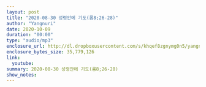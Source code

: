 ```yaml
---
layout: post
title: "2020-08-30 성령안에 기도(롬8;26-28)"
author: "Yangnuri"
date: 2020-10-09
duration: "00:00"
type: "audio/mp3"
enclosure_url: http://dl.dropboxusercontent.com/s/khqef8zgnymg0n5/yangnurichurch200830.mp3
enclosure_bytes_size: 35,779,126
link:
  youtube: 
summary: 2020-08-30 성령안에 기도(롬8;26-28)
show_notes:
---
```

